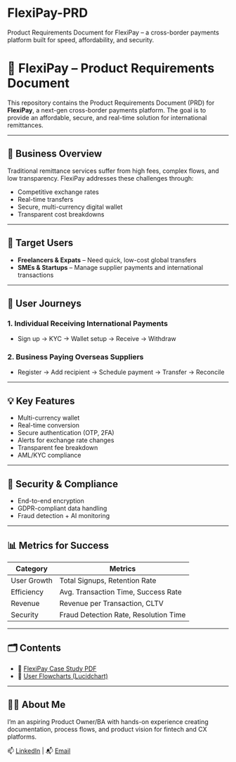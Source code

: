 # FlexiPay-PRD
Product Requirements Document for FlexiPay – a cross-border payments platform built for speed, affordability, and security.

# 💸 FlexiPay – Product Requirements Document

This repository contains the Product Requirements Document (PRD) for **FlexiPay**, a next-gen cross-border payments platform. The goal is to provide an affordable, secure, and real-time solution for international remittances.

---

## 🚀 Business Overview

Traditional remittance services suffer from high fees, complex flows, and low transparency. FlexiPay addresses these challenges through:

- Competitive exchange rates
- Real-time transfers
- Secure, multi-currency digital wallet
- Transparent cost breakdowns

---

## 🎯 Target Users

- **Freelancers & Expats** – Need quick, low-cost global transfers
- **SMEs & Startups** – Manage supplier payments and international transactions

---

## 🧩 User Journeys

### 1. Individual Receiving International Payments
- Sign up → KYC → Wallet setup → Receive → Withdraw

### 2. Business Paying Overseas Suppliers
- Register → Add recipient → Schedule payment → Transfer → Reconcile

---

## 💡 Key Features

- Multi-currency wallet
- Real-time conversion
- Secure authentication (OTP, 2FA)
- Alerts for exchange rate changes
- Transparent fee breakdown
- AML/KYC compliance

---

## 🔐 Security & Compliance

- End-to-end encryption
- GDPR-compliant data handling
- Fraud detection + AI monitoring

---

## 📊 Metrics for Success

| Category | Metrics |
|----------|---------|
| User Growth | Total Signups, Retention Rate |
| Efficiency | Avg. Transaction Time, Success Rate |
| Revenue | Revenue per Transaction, CLTV |
| Security | Fraud Detection Rate, Resolution Time |

---

## 🗂️ Contents

- 📄 [FlexiPay Case Study PDF](./Documents/FlexiPay-Case-Study.pdf)
- 🔗 [User Flowcharts (Lucidchart)](https://lucid.app/lucidchart/64aaac94-d579-4ab4-b64a-1f1773833170/edit?view_items=AZgVYCW1uh1Y...)

---

## 👨‍💻 About Me

I’m an aspiring Product Owner/BA with hands-on experience creating documentation, process flows, and product vision for fintech and CX platforms.

📫 [LinkedIn](http://linkedin.com/in/paramjeet-singh-55459a163) | 📬 [Email](paramjeet_singh1995@yahoo.in)
